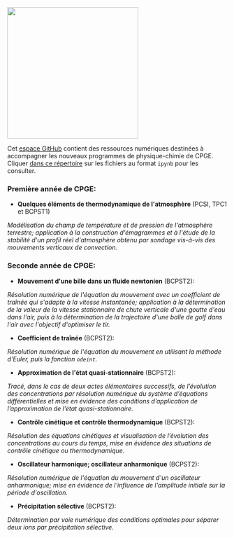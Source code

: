 <img src="https://user-images.githubusercontent.com/109895707/180656875-56e0673c-6106-4743-baaf-152b13083c69.jpg" width="300"/>

Cet [espace GitHub](https://github.com/fvandenbrouck/fvandenbrouck.github.io) contient des ressources numériques destinées à accompagner les nouveaux programmes de physique-chimie de CPGE. Cliquer [dans ce répertoire](https://github.com/fvandenbrouck/fvandenbrouck.github.io) sur les fichiers au format `ipynb` pour les consulter.

### Première année de CPGE:
  - **Quelques éléments de thermodynamique de l'atmosphère** (PCSI, TPC1 et BCPST1)

  *Modélisation du champ de température et de pression de l'atmosphère terrestre; application à la construction d'émagrammes et à l'étude de la stabilité d'un profil réel d'atmosphère obtenu par sondage vis-à-vis des mouvements verticaux de convection.*
  
### Seconde année de CPGE:
  - **Mouvement d'une bille dans un fluide newtonien** (BCPST2):
  
  *Résolution numérique de l'équation du mouvement avec un coefficient de traînée qui s'adapte à la vitesse instantanée; application à la détermination de la valeur de la vitesse stationnaire de chute verticale d'une goutte d'eau dans l'air, puis à la détermination de la trajectoire d'une balle de golf dans l'air avec l'objectif d'optimiser le tir.*
  - **Coefficient de traînée** (BCPST2):
  
  *Résolution numérique de l'équation du mouvement en utilisant la méthode d'Euler, puis la fonction `odeint`.*
  - **Approximation de l'état quasi-stationnaire** (BCPST2):
  
  *Tracé, dans le cas de deux actes élémentaires successifs, de l’évolution des concentrations par résolution numérique du système d’équations différentielles et mise en évidence des conditions d’application de l’approximation de l’état quasi-stationnaire.*
  - **Contrôle cinétique et contrôle thermodynamique** (BCPST2):
  
  *Résolution des équations cinétiques et visualisation de l’évolution des concentrations au cours du temps, mise en évidence des situations de contrôle cinétique ou thermodynamique.*
  - **Oscillateur harmonique; oscillateur anharmonique** (BCPST2):
  
  *Résolution numérique de l'équation du mouvement d'un oscillateur anharmonique; mise en évidence de l'influence de l'amplitude initiale sur la période d'oscillation.*
  - **Précipitation sélective** (BCPST2):
  
  *Détermination par voie numérique des conditions optimales pour séparer deux ions par précipitation sélective.*
